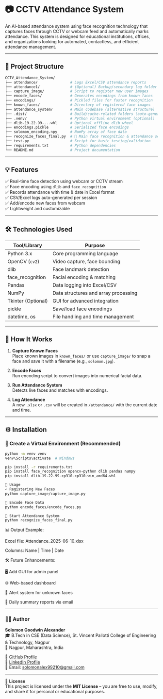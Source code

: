 # 📷 CCTV Attendance System

An AI-based attendance system using face recognition technology that captures faces through CCTV or webcam feed and automatically marks attendance. This system is designed for educational institutions, offices, and organizations looking for automated, contactless, and efficient attendance management.

---

## 📁 Project Structure

```bash
CCTV_Attendance_System/
├── attendance/               # Logs Excel/CSV attendance reports
├── attendance1/              # (Optional) Backup/secondary log folder
├── capture_image/            # Script to register new user images
├── encode_faces/             # Generates encodings from known faces
├── encodings/                # Pickled files for faster recognition
├── known_faces/              # Directory of registered face images
├── attendance_system/        # Main codebase (alternative structure)
├── .dist/                    # Build/cache-related folders (auto-generated)
├── .venv/                    # Python virtual environment (optional)
├── dlib-19.22.99-...whl      # Optional offline dlib wheel
├── encodings.pickle          # Serialized face encodings
├── solomon_encoding.npy      # NumPy array of face data
├── recognize_faces_final.py  # 🔴 Main face recognition & attendance script
├── test.py                   # Script for basic testing/validation
├── requirements.txt          # Python dependencies
└── README.md                 # Project documentation
```
---

## 💡 Features

✅ Real-time face detection using webcam or CCTV stream  
✅ Face encoding using `dlib` and `face_recognition`  
✅ Records attendance with time & date in Excel format  
✅ CSV/Excel logs auto-generated per session  
✅ Add/encode new faces from webcam  
✅ Lightweight and customizable

---

## 🛠️ Technologies Used

| Tool/Library         | Purpose                                      |
|----------------------|----------------------------------------------|
| Python 3.x           | Core programming language                    |
| OpenCV (`cv2`)       | Video capture, face bounding                |
| dlib                 | Face landmark detection                     |
| face_recognition     | Facial encoding & matching                   |
| Pandas               | Data logging into Excel/CSV                  |
| NumPy                | Data structures and array processing         |
| Tkinter (Optional)   | GUI for advanced integration                 |
| pickle               | Save/load face encodings                     |
| datetime, os         | File handling and time management            |

---

## 🔄 How It Works

1. **Capture Known Faces**  
   Place known images in `known_faces/` or use `capture_image/` to snap a face and save it with a filename (e.g., `solomon.jpg`).

2. **Encode Faces**  
   Run encoding script to convert images into numerical facial data.

3. **Run Attendance System**  
Detects live faces and matches with encodings.


4. **Log Attendance**  
A new `.xlsx` or `.csv` will be created in `/attendance/` with the current date and time.

---

## ⚙️ Installation

### 🐍 Create a Virtual Environment (Recommended)
```bash
python -m venv venv
venv\Scripts\activate  # Windows

pip install -r requirements.txt
pip install face_recognition opencv-python dlib pandas numpy
pip install dlib‑19.22.99‑cp310‑cp310‑win_amd64.whl

🚀 Usage
✍️ Registering New Faces
python capture_image/capture_image.py

🧠 Encode Face Data
python encode_faces/encode_faces.py

🎥 Start Attendance System
python recognize_faces_final.py
```
📊 Output Example:

Excel file: Attendance_2025-06-10.xlsx

Columns: Name | Time | Date

🛠️ Future Enhancements:

🖥️ Add GUI for admin panel

🌐 Web-based dashboard

🔔 Alert system for unknown faces

🧾 Daily summary reports via email


---

### 🙋‍♂️ Author

**Solomon Goodwin Alexander**  
🎓 B.Tech in CSE (Data Science), St. Vincent Pallotti College of Engineering & Technology, Nagpur  
📍 Nagpur, Maharashtra, India  

🔗 [GitHub Profile](https://github.com/Solomon-Alexander1)  
🔗 [LinkedIn Profile](https://www.linkedin.com/in/solomon-alexander-184733170/)  
📧 Email: solomonalex99210@gmail.com  

---

📜 **License**  
This project is licensed under the **MIT License** – you are free to use, modify, and share it for personal or educational purposes.  

